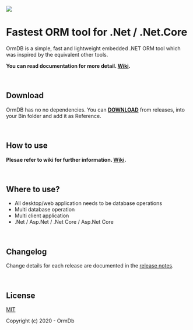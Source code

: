 ![](https://secure.gravatar.com/avatar/94fac54dbff997be51b5dc0096e0d40b)
# Fastest ORM tool for .Net / .Net.Core

OrmDB is a simple, fast and lightweight embedded .NET ORM tool which was inspired by the equivalent other tools.

**You can read documentation for more detail. [Wiki](http://ormdb.net/wiki.html).**

<br/>

## Download

OrmDB has no no dependencies. You can [**DOWNLOAD**](http://ormdb.net) from releases, into your Bin folder and add it as Reference.

<br/>

## How to use
**Plesae refer to wiki for further information. [Wiki](http://ormdb.net/wiki.html).**

<br/>

## Where to use?
* All desktop/web application needs to be database operations
* Multi database operation
* Multi client application
* .Net / Asp.Net / .Net Core / Asp.Net Core

<br/>

## Changelog

Change details for each release are documented in the [release notes](https://github.com/ormdb/ormdb/releases).

<br/>

## License

[MIT](http://opensource.org/licenses/MIT)

Copyright (c) 2020 - OrmDb

